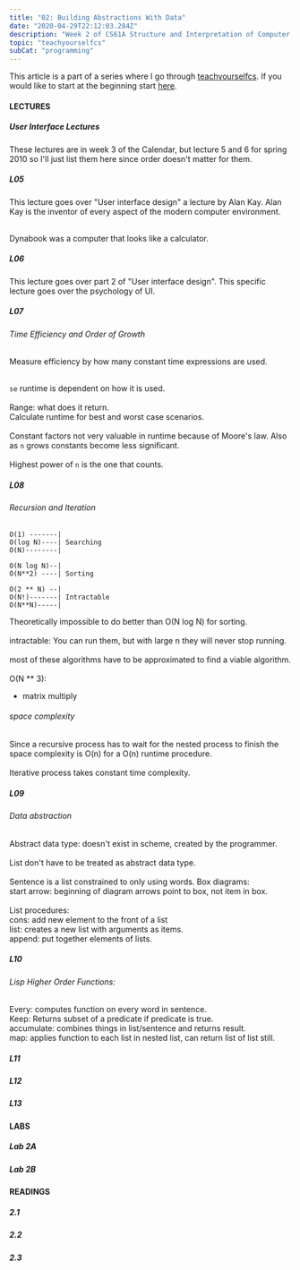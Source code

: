 ```yaml
---
title: "02: Building Abstractions With Data"
date: "2020-04-29T22:12:03.284Z"
description: "Week 2 of CS61A Structure and Interpretation of Computer Programs"
topic: "teachyourselfcs"
subCat: "programming"
---
```

This article is a part of a series where I go through [teachyourselfcs](https://teachyourselfcs.com/).
If you would like to start at the beginning start [here](http://localhost:8000/teachyourselfcs/programming/00:getting-started/).

#### LECTURES
##### User Interface Lectures
These lectures are in week 3 of the Calendar, but lecture 5 and 6 for spring 2010 so I'll just list them here since order doesn't matter for them.
##### L05
This lecture goes over "User interface design" a lecture by Alan Kay. Alan Kay is the inventor of every aspect of the modern computer environment.
<br>
<br>

Dynabook was a computer that looks like a calculator.

##### L06
This lecture goes over part 2 of "User interface design". This specific lecture goes over the psychology of UI.
##### L07
###### Time Efficiency and Order of Growth

Measure efficiency by how many constant time expressions are used.
<br>
<br>

`se` runtime is dependent on how it is used.
<br>
<br>
Range: what does it return.
<br>
Calculate runtime for best and worst case scenarios.
<br>
<br>
Constant factors not very valuable in runtime because of Moore's law. Also as `n` grows constants become less significant.
<br>
<br>
Highest power of `n` is the one that counts.

##### L08
###### Recursion and Iteration

```
O(1) -------|
O(log N)----| Searching
O(N)--------|

O(N log N)--|
O(N**2) ----| Sorting

O(2 ** N) --|
O(N!)-------| Intractable
O(N**N)-----|
```

Theoretically impossible to do better than O(N log N) for sorting. 
<br>
<br>
intractable: You can run them, but with large n they will never stop running. 
<br>
<br>
most of these algorithms have to be approximated to find a viable algorithm.
<br>
<br>
O(N ** 3):
<br>
- matrix multiply

###### space complexity

Since a recursive process has to wait for the nested process to finish the space complexity is O(n) for a O(n) runtime procedure.
<br>
<br>
Iterative process takes constant time complexity.

##### L09
###### Data abstraction

Abstract data type: doesn't exist in scheme, created by the programmer.
<br>
<br>
List don't have to be treated as abstract data type.
<br>
<br>
Sentence is a list constrained to only using words.
Box diagrams: 
<br>
start arrow: beginning of diagram
arrows point to box, not item in box.
<br>
<br>
List procedures:
<br>
cons: add new element to the front of a list
<br>
list: creates a new list with arguments as items.
<br>
append: put together elements of lists.

##### L10
###### Lisp Higher Order Functions:

Every: computes function on every word in sentence.
<br>
Keep: Returns subset of a predicate if predicate is true.
<br>
accumulate: combines things in list/sentence and returns result.
<br>
map: applies function to each list in nested list, can return list of list still.

##### L11
##### L12
##### L13

#### LABS
##### Lab 2A
##### Lab 2B

#### READINGS
##### 2.1
##### 2.2
##### 2.3


